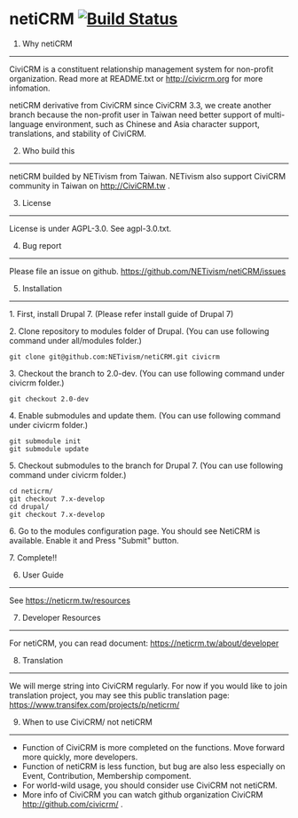 netiCRM [![Build Status](https://travis-ci.org/NETivism/netiCRM.svg?branch=develop)](https://travis-ci.org/NETivism/netiCRM)
==============

1. Why netiCRM
--------------
CiviCRM is a constituent relationship management system for non-profit organization.
Read more at README.txt or http://civicrm.org for more infomation.

netiCRM derivative from CiviCRM since CiviCRM 3.3, we create another branch because the non-profit user in Taiwan need better support of multi-language environment, such as Chinese and Asia character support, translations, and stability of CiviCRM.


2. Who build this
--------------
netiCRM builded by NETivism from Taiwan.
NETivism also support CiviCRM community in Taiwan on http://CiviCRM.tw .


3. License
--------------
License is under AGPL-3.0. See agpl-3.0.txt.


4. Bug report
--------------
Please file an issue on github.
https://github.com/NETivism/netiCRM/issues


5. Installation
--------------
1\. First, install Drupal 7.
(Please refer install guide of Drupal 7)

2\. Clone repository to modules folder of Drupal.
(You can use following command under all/modules folder.)
```
git clone git@github.com:NETivism/netiCRM.git civicrm
```
3\. Checkout the branch to 2.0-dev.
(You can use following command under civicrm folder.)
```
git checkout 2.0-dev
```
4\. Enable submodules and update them.
(You can use following command under civicrm folder.)
```
git submodule init
git submodule update
```
5\. Checkout submodules to the branch for Drupal 7.
(You can use following command under civicrm folder.)
```
cd neticrm/
git checkout 7.x-develop
cd drupal/
git checkout 7.x-develop
```
6\. Go to the modules configuration page. You should see NetiCRM is available. Enable it and Press "Submit" button.

7\. Complete!!


6. User Guide
--------------
See https://neticrm.tw/resources


7. Developer Resources
--------------
For netiCRM, you can read document:
https://neticrm.tw/about/developer


8. Translation
--------------
We will merge string into CiviCRM regularly.
For now if you would like to join translation project, you may see this public translation page:
https://www.transifex.com/projects/p/neticrm/


9. When to use CiviCRM/ not netiCRM
-----------------------------------
- Function of CiviCRM is more completed on the functions. Move forward more quickly, more developers.
- Function of netiCRM is less function, but bug are also less especially on Event, Contribution, Membership compoment.
- For world-wild usage, you should consider use CiviCRM not netiCRM.
- More info of CiviCRM you can watch github organization CiviCRM http://github.com/civicrm/ .

